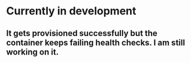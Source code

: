 # Currently in development

## It gets provisioned successfully but the container keeps failing health checks. I am still working on it.